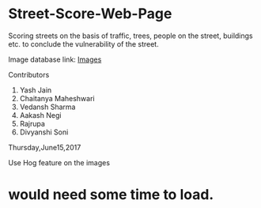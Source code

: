 # Street-Score-Web-Page

Scoring streets on the basis of traffic, trees, people on the street, buildings etc. to conclude the vulnerability of the street.

Image database link: [Images](https://drive.google.com/open?id=0B2HHT7OXPGAVdXlKVWdBTjJ3RDQ)



Contributors
1. Yash Jain
2. Chaitanya Maheshwari
3. Vedansh Sharma
4. Aakash Negi
5. Rajrupa
6. Divyanshi Soni


Thursday,June15,2017

Use Hog feature on the images 
# would need some time to load.




